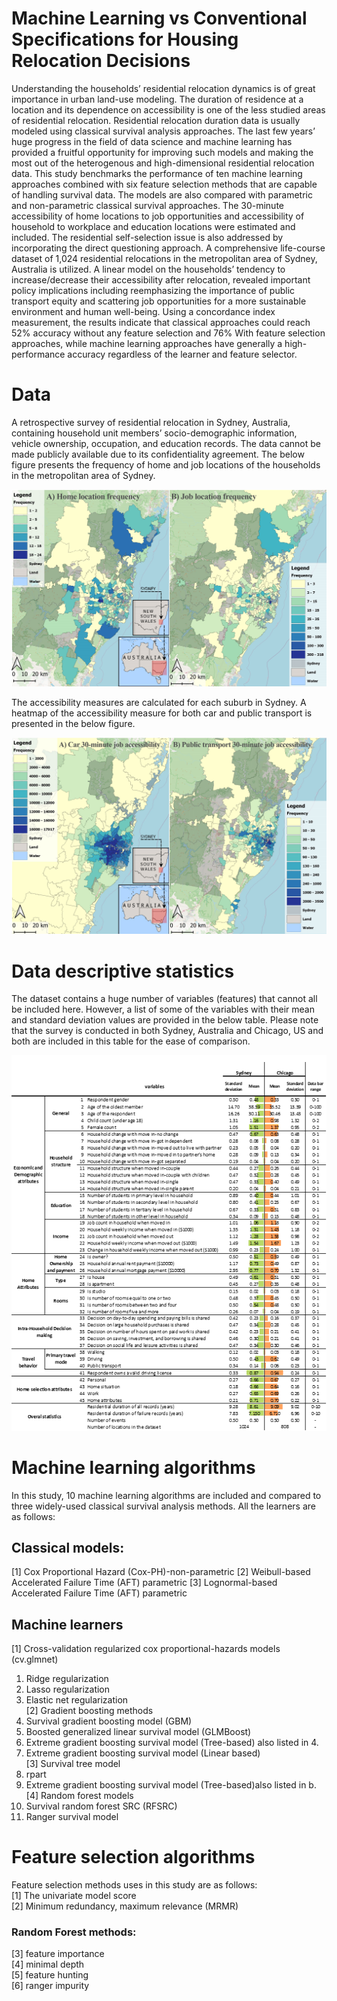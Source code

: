 
<!-- README.md is generated from README.Rmd. Please edit that file -->

# Machine Learning vs Conventional Specifications for Housing Relocation Decisions

<!-- badges: start -->
<!-- badges: end -->

Understanding the households’ residential relocation dynamics is of
great importance in urban land-use modeling. The duration of residence
at a location and its dependence on accessibility is one of the less
studied areas of residential relocation. Residential relocation duration
data is usually modeled using classical survival analysis approaches.
The last few years’ huge progress in the field of data science and
machine learning has provided a fruitful opportunity for improving such
models and making the most out of the heterogenous and high-dimensional
residential relocation data. This study benchmarks the performance of
ten machine learning approaches combined with six feature selection
methods that are capable of handling survival data. The models are also
compared with parametric and non-parametric classical survival
approaches. The 30-minute accessibility of home locations to job
opportunities and accessibility of household to workplace and education
locations were estimated and included. The residential self-selection
issue is also addressed by incorporating the direct questioning
approach. A comprehensive life-course dataset of 1,024 residential
relocations in the metropolitan area of Sydney, Australia is utilized. A
linear model on the households’ tendency to increase/decrease their
accessibility after relocation, revealed important policy implications
including reemphasizing the importance of public transport equity and
scattering job opportunities for a more sustainable environment and
human well-being. Using a concordance index measurement, the results
indicate that classical approaches could reach 52% accuracy without any
feature selection and 76% With feature selection approaches, while
machine learning approaches have generally a high-performance accuracy
regardless of the learner and feature selector.

# Data

A retrospective survey of residential relocation in Sydney, Australia,
containing household unit members’ socio-demographic information,
vehicle ownership, occupation, and education records. The data cannot be
made publicly available due to its confidentiality agreement. The below
figure presents the frequency of home and job locations of the
households in the metropolitan area of Sydney.

![](Docs/Home&Job.jpg)

The accessibility measures are calculated for each suburb in Sydney. A
heatmap of the accessibility measure for both car and public transport
is presented in the below figure.

![](Docs/Accessibility.jpg)

# Data descriptive statistics

The dataset contains a huge number of variables (features) that cannot
all be included here. However, a list of some of the variables with
their mean and standard deviation values are provided in the below
table. Please note that the survey is conducted in both Sydney,
Australia and Chicago, US and both are included in this table for the
ease of comparison.

![](Docs/Descriptive%20statistics.png)

# Machine learning algorithms

In this study, 10 machine learning algorithms are included and compared
to three widely-used classical survival analysis methods. All the
learners are as follows:

## Classical models:

\[1\] Cox Proportional Hazard (Cox-PH)-non-parametric \[2\]
Weibull-based Accelerated Failure Time (AFT) parametric \[3\]
Lognormal-based Accelerated Failure Time (AFT) parametric

## Machine learners

\[1\] Cross-validation regularized cox proportional-hazards models
(cv.glmnet)

1.  Ridge regularization  
2.  Lasso regularization  
3.  Elastic net regularization  
    \[2\] Gradient boosting methods  
4.  Survival gradient boosting model (GBM)  
5.  Boosted generalized linear survival model (GLMBoost)  
6.  Extreme gradient boosting survival model (Tree-based) also listed in
    4.  
7.  Extreme gradient boosting survival model (Linear based)  
    \[3\] Survival tree model  
8.  rpart  
9.  Extreme gradient boosting survival model (Tree-based)also listed in
    b.  
    \[4\] Random forest models  
10. Survival random forest SRC (RFSRC)  
11. Ranger survival model

# Feature selection algorithms

Feature selection methods uses in this study are as follows:  
\[1\] The univariate model score  
\[2\] Minimum redundancy, maximum relevance (MRMR)

### Random Forest methods:

\[3\] feature importance  
\[4\] minimal depth  
\[5\] feature hunting  
\[6\] ranger impurity
